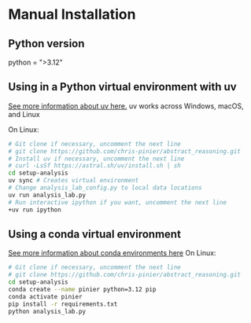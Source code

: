 
# Manual Installation

## Python version
python = ">3.12"

## Using in a Python virtual environment with uv
[See more information about uv here.](https://docs.astral.sh/uv/)
uv works across Windows, macOS, and Linux

On Linux:
```bash
# Git clone if necessary, uncomment the next line
# git clone https://github.com/chris-pinier/abstract_reasoning.git
# Install uv if necessary, uncomment the next line
# curl -LsSf https://astral.sh/uv/install.sh | sh
cd setup-analysis
uv sync # Creates virtual environment
# Change analysis_lab_config.py to local data locations
uv run analysis_lab.py
# Run interactive ipython if you want, uncomment the next line
+uv run ipython
```

## Using a conda virtual environment
[See more information about conda environments here](https://docs.conda.io/projects/conda/en/latest/user-guide/tasks/manage-environments.html)
On Linux:
```bash
# Git clone if necessary, uncomment the next line
# git clone https://github.com/chris-pinier/abstract_reasoning.git
cd setup-analysis
conda create --name pinier python=3.12 pip
conda activate pinier
pip install -r requirements.txt
python analysis_lab.py
```



